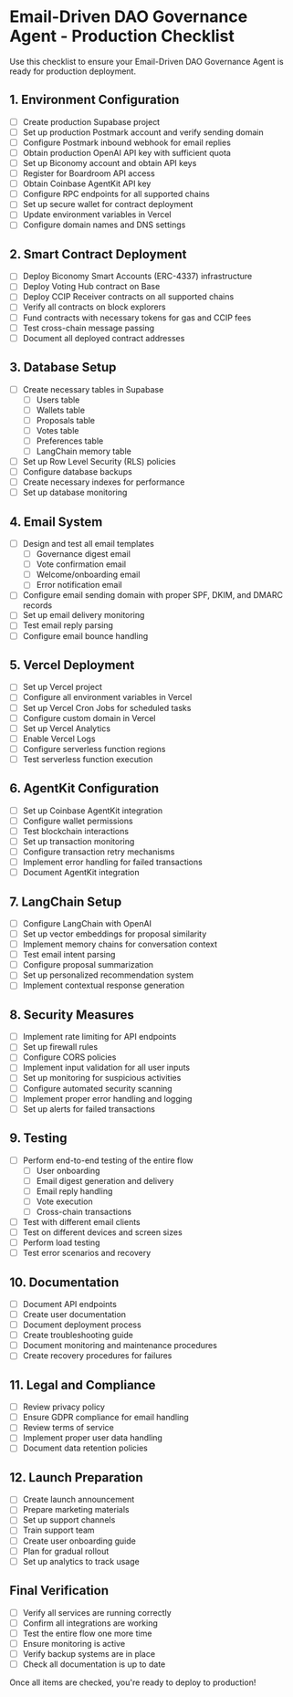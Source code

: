 # Email-Driven DAO Governance Agent - Production Checklist

Use this checklist to ensure your Email-Driven DAO Governance Agent is ready for production deployment.

## 1. Environment Configuration

- [ ] Create production Supabase project
- [ ] Set up production Postmark account and verify sending domain
- [ ] Configure Postmark inbound webhook for email replies
- [ ] Obtain production OpenAI API key with sufficient quota
- [ ] Set up Biconomy account and obtain API keys
- [ ] Register for Boardroom API access
- [ ] Obtain Coinbase AgentKit API key
- [ ] Configure RPC endpoints for all supported chains
- [ ] Set up secure wallet for contract deployment
- [ ] Update environment variables in Vercel
- [ ] Configure domain names and DNS settings

## 2. Smart Contract Deployment

- [ ] Deploy Biconomy Smart Accounts (ERC-4337) infrastructure
- [ ] Deploy Voting Hub contract on Base
- [ ] Deploy CCIP Receiver contracts on all supported chains
- [ ] Verify all contracts on block explorers
- [ ] Fund contracts with necessary tokens for gas and CCIP fees
- [ ] Test cross-chain message passing
- [ ] Document all deployed contract addresses

## 3. Database Setup

- [ ] Create necessary tables in Supabase
  - [ ] Users table
  - [ ] Wallets table
  - [ ] Proposals table
  - [ ] Votes table
  - [ ] Preferences table
  - [ ] LangChain memory table
- [ ] Set up Row Level Security (RLS) policies
- [ ] Configure database backups
- [ ] Create necessary indexes for performance
- [ ] Set up database monitoring

## 4. Email System

- [ ] Design and test all email templates
  - [ ] Governance digest email
  - [ ] Vote confirmation email
  - [ ] Welcome/onboarding email
  - [ ] Error notification email
- [ ] Configure email sending domain with proper SPF, DKIM, and DMARC records
- [ ] Set up email delivery monitoring
- [ ] Test email reply parsing
- [ ] Configure email bounce handling

## 5. Vercel Deployment

- [ ] Set up Vercel project
- [ ] Configure all environment variables in Vercel
- [ ] Set up Vercel Cron Jobs for scheduled tasks
- [ ] Configure custom domain in Vercel
- [ ] Set up Vercel Analytics
- [ ] Enable Vercel Logs
- [ ] Configure serverless function regions
- [ ] Test serverless function execution

## 6. AgentKit Configuration

- [ ] Set up Coinbase AgentKit integration
- [ ] Configure wallet permissions
- [ ] Test blockchain interactions
- [ ] Set up transaction monitoring
- [ ] Configure transaction retry mechanisms
- [ ] Implement error handling for failed transactions
- [ ] Document AgentKit integration

## 7. LangChain Setup

- [ ] Configure LangChain with OpenAI
- [ ] Set up vector embeddings for proposal similarity
- [ ] Implement memory chains for conversation context
- [ ] Test email intent parsing
- [ ] Configure proposal summarization
- [ ] Set up personalized recommendation system
- [ ] Implement contextual response generation

## 8. Security Measures

- [ ] Implement rate limiting for API endpoints
- [ ] Set up firewall rules
- [ ] Configure CORS policies
- [ ] Implement input validation for all user inputs
- [ ] Set up monitoring for suspicious activities
- [ ] Configure automated security scanning
- [ ] Implement proper error handling and logging
- [ ] Set up alerts for failed transactions

## 9. Testing

- [ ] Perform end-to-end testing of the entire flow
  - [ ] User onboarding
  - [ ] Email digest generation and delivery
  - [ ] Email reply handling
  - [ ] Vote execution
  - [ ] Cross-chain transactions
- [ ] Test with different email clients
- [ ] Test on different devices and screen sizes
- [ ] Perform load testing
- [ ] Test error scenarios and recovery

## 10. Documentation

- [ ] Document API endpoints
- [ ] Create user documentation
- [ ] Document deployment process
- [ ] Create troubleshooting guide
- [ ] Document monitoring and maintenance procedures
- [ ] Create recovery procedures for failures

## 11. Legal and Compliance

- [ ] Review privacy policy
- [ ] Ensure GDPR compliance for email handling
- [ ] Review terms of service
- [ ] Implement proper user data handling
- [ ] Document data retention policies

## 12. Launch Preparation

- [ ] Create launch announcement
- [ ] Prepare marketing materials
- [ ] Set up support channels
- [ ] Train support team
- [ ] Create user onboarding guide
- [ ] Plan for gradual rollout
- [ ] Set up analytics to track usage

## Final Verification

- [ ] Verify all services are running correctly
- [ ] Confirm all integrations are working
- [ ] Test the entire flow one more time
- [ ] Ensure monitoring is active
- [ ] Verify backup systems are in place
- [ ] Check all documentation is up to date

Once all items are checked, you're ready to deploy to production!